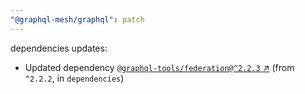 ```yaml
---
"@graphql-mesh/graphql": patch
---
```

dependencies updates:
  - Updated dependency [`@graphql-tools/federation@^2.2.3` ↗︎](https://www.npmjs.com/package/@graphql-tools/federation/v/2.2.3) (from `^2.2.2`, in `dependencies`)
